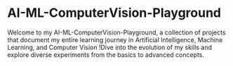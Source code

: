 # AI-ML-ComputerVision-Playground
Welcome to my AI-ML-ComputerVision-Playground, a collection of projects that document my entire learning journey in Artificial Intelligence, Machine Learning, and Computer Vision !Dive into the evolution of my skills and explore diverse experiments from the basics to advanced concepts.
